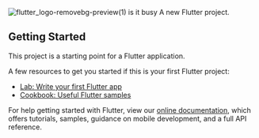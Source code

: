 ![flutter_logo-removebg-preview(1)](https://user-images.githubusercontent.com/100343047/192092474-13d7a694-3704-43c2-a5d8-ec17e2c85736.png) is it busy
A new Flutter project.

## Getting Started

This project is a starting point for a Flutter application.

A few resources to get you started if this is your first Flutter project:

- [Lab: Write your first Flutter app](https://flutter.dev/docs/get-started/codelab)
- [Cookbook: Useful Flutter samples](https://flutter.dev/docs/cookbook)

For help getting started with Flutter, view our
[online documentation](https://flutter.dev/docs), which offers tutorials,
samples, guidance on mobile development, and a full API reference.
